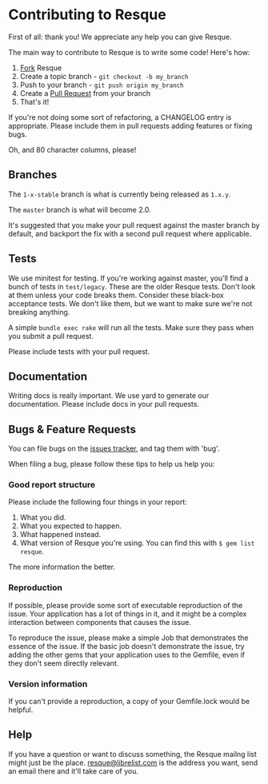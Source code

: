 Contributing to Resque
======================

First of all: thank you! We appreciate any help you can give Resque.

The main way to contribute to Resque is to write some code! Here's how:

1. [Fork](https://help.github.com/articles/fork-a-repo) Resque
2. Create a topic branch - `git checkout -b my_branch`
3. Push to your branch - `git push origin my_branch`
4. Create a [Pull Request](http://help.github.com/pull-requests/) from your
   branch
5. That's it!

If you're not doing some sort of refactoring, a CHANGELOG entry is appropriate.
Please include them in pull requests adding features or fixing bugs.

Oh, and 80 character columns, please!

Branches
--------

The `1-x-stable` branch is what is currently being released as `1.x.y`.

The `master` branch is what will become 2.0.

It's suggested that you make your pull request against the master branch by
default, and backport the fix with a second pull request where applicable.

Tests
-----

We use minitest for testing. If you're working against master, you'll find
a bunch of tests in `test/legacy`. These are the older Resque tests. Don't
look at them unless your code breaks them. Consider these black-box acceptance
tests. We don't like them, but we want to make sure we're not breaking
anything.

A simple `bundle exec rake` will run all the tests. Make sure they pass when
you submit a pull request.

Please include tests with your pull request.

Documentation
-------------

Writing docs is really important. We use yard to generate our documentation.
Please include docs in your pull requests.

Bugs & Feature Requests
-----------------------

You can file bugs on the [issues
tracker](https://github.com/resque/resque/issues), and tag them with 'bug'.

When filing a bug, please follow these tips to help us help you:

### Good report structure

Please include the following four things in your report:

1. What you did.
2. What you expected to happen.
3. What happened instead.
4. What version of Resque you're using. You can find this with
   `$ gem list resque`.

The more information the better.

### Reproduction

If possible, please provide some sort of executable reproduction of the issue.
Your application has a lot of things in it, and it might be a complex
interaction between components that causes the issue.

To reproduce the issue, please make a simple Job that demonstrates the essence
of the issue. If the basic job doesn't demonstrate the issue, try adding the
other gems that your application uses to the Gemfile, even if they don't seem
directly relevant.

### Version information

If you can't provide a reproduction, a copy of your Gemfile.lock would be
helpful.

Help
----

If you have a question or want to discuss something, the Resque mailng list
might just be the place. [resque@librelist.com](mailto:resque@librelist.com)
is the address you want, send an email there and it'll take care of you.
